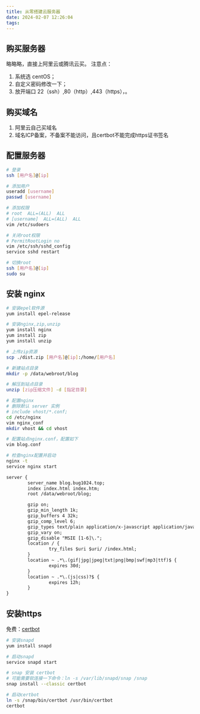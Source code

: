 ```yaml
---
title: 从零搭建云服务器
date: 2024-02-07 12:26:04
tags:
---
```


## 购买服务器

略略略，直接上阿里云或腾讯云买。
注意点：

1. 系统选 centOS；
2. 自定义密码修改一下；
3. 放开端口 22（ssh）,80（http）,443（https），。
<!--more-->

## 购买域名

1. 阿里云自己买域名
2. 域名ICP备案，不备案不能访问，且certbot不能完成https证书签名

## 配置服务器

```bash
# 登录
ssh [用户名]@[ip]

# 添加用户
useradd [username]
passwd [username]

# 添加权限
# root  ALL=(ALL)  ALL
# [username]  ALL=(ALL)  ALL
vim /etc/sudoers

# 关闭root权限
# PermitRootLogin no
vim /etc/ssh/sshd_config
service sshd restart

# 切换root
ssh [用户名]@[ip]
sudo su
```

## 安装 nginx

```bash
# 安装epel软件源
yum install epel-release

# 安装nginx,zip,unzip
yum install nginx
yum install zip
yum install unzip

# 上传zip资源
scp ./dist.zip [用户名]@[ip]:/home/[用户名]

# 新建站点目录
mkdir -p /data/webroot/blog

# 解压到站点目录
unzip [zip压缩文件] -d [指定目录]

# 配置nginx
# 删除默认 server 实例
# include vhost/*.conf;
cd /etc/nginx
vim nginx_conf
mkdir vhost && cd vhost

# 配置站点nginx.conf，配置如下
vim blog.conf

# 检查nginx配置并启动
nginx -t
service nginx start
```

```txt
server {
        server_name blog.bug1024.top;
        index index.html index.htm;
        root /data/webroot/blog;

        gzip on;
        gzip_min_length 1k;
        gzip_buffers 4 32k;
        gzip_comp_level 6;
        gzip_types text/plain application/x-javascript application/javascript text/javascript text/css application/xml;
        gzip_vary on;
        gzip_disable "MSIE [1-6]\.";
        location / {
                try_files $uri $uri/ /index.html;
        }
        location ~ .*\.(gif|jpg|jpeg|txt|png|bmp|swf|mp3|ttf)$ {
                expires 30d;
        }
        location ~ .*\.(js|css)?$ {
                expires 12h;
        }
}
```

## 安装https

免费：[certbot](https://certbot.eff.org/)

```bash
# 安装snapd
yum install snapd

# 启动snapd
service snapd start

# snap 安装 certbot
# 可能需要软连接一下命令：ln -s /var/lib/snapd/snap /snap
snap install --classic certbot

# 启动certbot
ln -s /snap/bin/certbot /usr/bin/certbot
certbot
```

